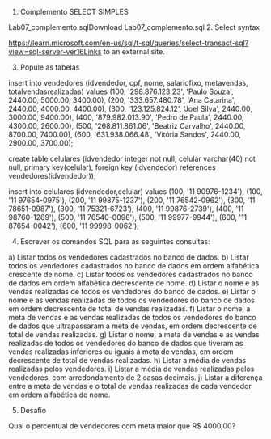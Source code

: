 1. Complemento SELECT SIMPLES

Lab07_complemento.sqlDownload Lab07_complemento.sql
2. Select syntax

https://learn.microsoft.com/en-us/sql/t-sql/queries/select-transact-sql?view=sql-server-ver16Links to an external site. 

3. Popule as tabelas

insert into vendedores (idvendedor, cpf, nome, salariofixo, metavendas, totalvendasrealizadas) values 
(100, '298.876.123.23', 'Paulo Souza', 2440.00, 5000.00, 3400.00),
(200, '333.657.480.78', 'Ana Catarina', 2440.00, 4000.00, 4400.00),
(300, '123.125.824.12', 'Joel Silva', 2440.00, 3000.00, 9400.00),
(400, '879.982.013.90', 'Pedro de Paula', 2440.00, 4300.00, 2600.00),
(500, '268.811.861.06', 'Beatriz Carvalho', 2440.00, 8700.00, 7400.00),
(600, '631.938.066.48', 'Vitória Sandos', 2440.00, 2900.00, 3700.00);

 create table celulares (idvendedor integer not null,
 celular varchar(40) not null,
 primary key(celular),
 foreign key (idvendedor)
 references vendedores(idvendedor));

insert into celulares (idvendedor,celular) values
(100, '11 90976-1234'),
(100, '11 97654-0975'),
(200, '11 99875-1237'),
(200, '11 76542-0962'),
(300, '11 78651-0987'),
(300, '11 75321-6723'),
(400, '11 99876-2739'),
(400, '11 98760-1269'),
(500, '11 76540-0098'),
(500, '11 99977-9944'),
(600, '11 87654-0042'),
(600, '11 99998-0062');

4. Escrever os comandos SQL para as seguintes consultas:

a) Listar todos os vendedores cadastrados no banco de dados.
b) Listar todos os vendedores cadastrados no banco de dados em ordem alfabética
crescente de nome.
c) Listar todos os vendedores cadastrados no banco de dados em ordem alfabética
decrescente de nome.
d) Listar o nome e as vendas realizadas de todos os vendedores do banco de dados.
e) Listar o nome e as vendas realizadas de todos os vendedores do banco de dados em
ordem decrescente de total de vendas realizadas.
f) Listar o nome, a meta de vendas e as vendas realizadas de todos os vendedores do
banco de dados que ultrapassaram a meta de vendas, em ordem decrescente de total de
vendas realizadas.
g) Listar o nome, a meta de vendas e as vendas realizadas de todos os vendedores do
banco de dados que tiveram as vendas realizadas inferiores ou iguais à meta de vendas,
em ordem decrescente de total de vendas realizadas.
h) Listar a média de vendas realizadas pelos vendedores.
i) Listar a média de vendas realizadas pelos vendedores, com arredondamento de 2 casas
decimais.
j) Listar a diferença entre a meta de vendas e o total de vendas realizadas de cada
vendedor em ordem alfabética de nome.

5. Desafio

Qual o percentual de vendedores com meta maior que R$ 4000,00?

 
